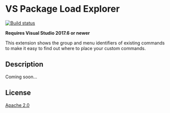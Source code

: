 # VS Package Load Explorer

[![Build status](https://ci.appveyor.com/api/projects/status/0bqwktptj7ux1imq?svg=true)](https://ci.appveyor.com/project/madskristensen/autoloadpackagemanager)

**Requires Visual Studio 2017.6 or newer**

This extension shows the group and menu identifiers of existing commands to make it easy to find out where to place your custom commands.


## Description 
Coming soon...

## License
[Apache 2.0](LICENSE) 
